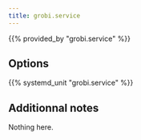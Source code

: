 ```yaml
---
title: grobi.service
---
```


{{% provided_by "grobi.service" %}}

## Options

{{% systemd_unit "grobi.service" %}}

## Additionnal notes

Nothing here.